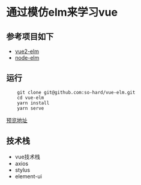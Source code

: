 # 通过模仿elm来学习vue

## 参考项目如下

+ [vue2-elm](https://github.com/bailicangdu/vue2-elm)
+ [node-elm](https://github.com/bailicangdu/node-elm)

## 运行

```shell
    git clone git@github.com:so-hard/vue-elm.git
    cd vue-elm
    yarn install
    yarn serve
```

[预览地址](https://so-hard.github.io/vue-elm/dist)

## 技术栈

+ vue技术栈
+ axios
+ stylus
+ element-ui
